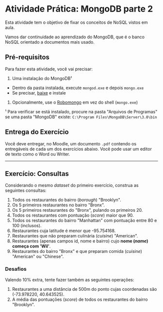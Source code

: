 <!--
Resolução do exercício: http://www.w3resource.com/mongodb-exercises/
-->
# Atividade Prática: **MongoDB** parte 2

Esta atividade tem o objetivo de fixar os conceitos de NoSQL vistos em
aula.

Vamos dar continuidade ao aprendizado do MongoDB, que é o banco NoSQL orientado a documentos mais usado.

## Pré-requisitos

Para fazer esta atividade, você vai precisar:

1. Uma instalação do MongoDB¹
  - Dentro da pasta instalada, execute `mongod.exe` e depois `mongo.exe`
  - Se precisar, [baixe](https://www.mongodb.org/downloads) e instale
1. Opcionalmente, use o [Robomongo](http://robomongo.org/) em vez do
  shell (`mongo.exe`)

¹ Para verificar se está instalado, procure na pasta "Arquivos de Programas"
se uma pasta "MongoDB" existe:
  `C:\Program Files\MongoDB\Server\3.0\bin`

## Entrega do Exercício

Você deve entregar, no Moodle, um documento `.pdf` contendo os entregáveis de
cada um dos exercícios abaixo. Você pode usar um editor de texto como o Word ou
Writer.

---
## Exercício: **Consultas**

Considerando o mesmo _dataset_ do primeiro exercício, construa as seguintes consultas:

1. Todos os restaurantes do bairro (_borough_) "Brooklyn".
2. Os 5 primeiros restaurantes no bairro "Bronx".
3. Os 5 primeiros restaurantes do "Bronx", pulando os primeiros 20.
4. Todos os restaurantes com pontuação (_score_) maior que 90.
5. Todos os restaurantes do bairro "Manhattan" com pontuação entre 80 e 100 (inclusos).
6. Restaurantes cuja latitude é menor que -95.754168.
7. Restaurantes que não preparam culinária (_cuisine_) "American".
8. Restaurantes (apenas campos id, nome e bairro) cujo **nome (_name_) começa com 'Wil'**.
9. Restaurantes do bairro "Bronx" e que preparam comida (_cuisine_) "American" ou "Chinese".

### Desafios

Valendo 10% extra, tente fazer também as seguintes operações:

1. Restaurantes a uma distância de 500m do ponto cujas coordenadas são (-73.978220, 40.643525).
2. A média das pontuações (_score_) de todos os restaurantes do bairro "Brooklyn".

